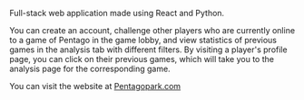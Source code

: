 Full-stack web application made using React and Python.

You can create an account, challenge other players who are currently online to a game of Pentago in the game lobby, and view statistics of previous games in the analysis tab with different filters.
By visiting a player's profile page, you can click on their previous games, which will take you to the analysis page for the corresponding game.

You can visit the website at [Pentagopark.com](https://www.pentagopark.com)
